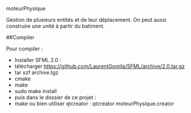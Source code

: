 moteurPhysique

Gestion de plusieurs entités et de leur déplacement. On peut aussi construire une unité à partir du batiment.

##Compiler

Pour compiler :
 * Installer SFML 2.0 :
  * télécharger https://github.com/LaurentGomila/SFML/archive/2.0.tar.gz
  * tar xzf archive.tgz
  * cmake
  * make
  * sudo make install
 * puis dans le dossier de ce projet :
  * make ou bien utiliser qtcreator : qtcreator moteurPhysique.creator

